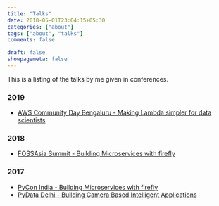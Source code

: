 ```yaml
---
title: "Talks"
date: 2018-05-01T23:04:15+05:30
categories: ["about"]
tags: ["about", "talks"]
comments: false

draft: false
showpagemeta: false
---
```



This is a listing of the talks by me given in conferences.

<h3>2019</h3>
<ul>
    <!-- <li><a href="/talk/2019/pyconindia" target=_blank>PyCon India - Serverless Data Science: Scaling algorithms made simple</a> (PROPOSED)</li> -->
    <li><a href="/talk/2019/awscdblr" target=_blank>AWS Community Day Bengaluru - Making Lambda simpler for data scientists</a></li>
</ul>

<h3>2018</h3>
<ul>
    <li><a href="/talk/2018/fossasiasummit" target=_blank>FOSSAsia Summit - Building Microservices with firefly</a></li>
</ul>

<h3>2017</h3>
<ul>
    <li><a href="/talk/2017/pyconindia" target=_blank>PyCon India - Building Microservices with firefly</a></li>
    <li><a href="/talk/2017/pydatadelhi" target=_blank>PyData Delhi - Building Camera Based Intelligent Applications</a></li>
</ul>
